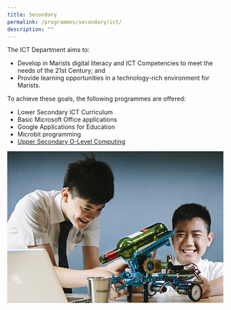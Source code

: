 ```yaml
---
title: Secondary
permalink: /programmes/secondary/ict/
description: ""
---
```

 The ICT Department aims to:  
*   Develop in Marists digital literacy and ICT Competencies to meet the needs of the 21st Century; and 
*   Provide learning opportunities in a technology-rich environment for Marists.

  

To achieve these goals, the following programmes are offered:

*   Lower Secondary ICT Curriculum
*   Basic Microsoft Office applications
*   Google Applications for Education
*   Microbit programming
*   [Upper Secondary O-Level Computing](https://marisstellahigh.moe.edu.sg/programmes/secondary/academic-programme/computing)

![](/images/ictsecondary.jpg) 